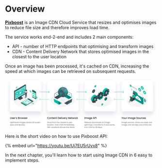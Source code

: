 # Overview

[**Pixboost**](https://pixboost.com/) is an Image CDN Cloud Service that resizes and optimises images to reduce file size and therefore improves load time. 

The service works end-2-end and includes 2 main components:

* API - number of HTTP endpoints that optimising and transform images
* CDN - Content Delivery Network that stores optimised images in the closest to the user location

Once an image has been processed, it's cached on CDN, increasing the speed at which images can be retrieved on subsequent requests.

![Diagram that shows how Pixboost Image CDN works](.gitbook/assets/pixboost-concept.png)

Here is the short video on how to use Pixboost API:

{% embed url="https://youtu.be/Uj7EU5rUvx8" %}

In the next chapter, you'll learn how to start using Image CDN in 6 easy to implement steps. 

